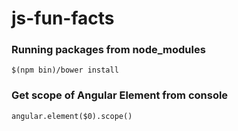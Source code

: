 # js-fun-facts

### Running packages from node_modules
```
$(npm bin)/bower install
```
### Get scope of Angular Element from console
```
angular.element($0).scope()
```
